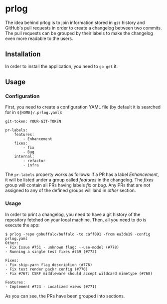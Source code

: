 # prlog

The idea behind prlog is to join information stored in `git` history and GitHub's pull requests in order to create a changelog between two commits. The pull requests can be grouped by their labels to make the changelog even more readable to the users.

## Installation

In order to install the application, you need to `go get` it.

## Usage

### Configuration

First, you need to create a configuration YAML file (by default it is searched for in `${HOME}/.prlog.yaml`):

    git-token: YOUR-GIT-TOKEN

    pr-labels:
        features: 
            - Enhancement
        fixes:
            - fix
            - Bug
        internal:
            - refactor
            - infra

The `pr-labels` property works as follows: if a PR has a label _Enhancement_, it will be listed under a group called _features_ in the changelog. The _fixes_ group will contain all PRs having labels _fix_ or _bug_. Any PRs that are not assigned to any of the defined groups will land in _other_ section.

### Usage

In order to print a changelog, you need to have a git history of the repository fetched on your local machine. Then, all you need to do is execute the app:

    $ prlog -repo gobuffalo/buffalo -to caff091 -from ea3de19 -config prlog.yaml
    Other:
    - Fix Issue #751 - unknown flag: --use-model (#778)
    - Running a single test fixes #769 (#772)

    Fixes:
    - Fix skip-yarn flag description (#776)
    - Fix test render packr config (#770)
    - Fix #767: CSRF middleware should accept wildcard mimetype (#768)

    Features:
    - Implement #723 - Localized views (#771)

As you can see, the PRs have been grouped into sections.
